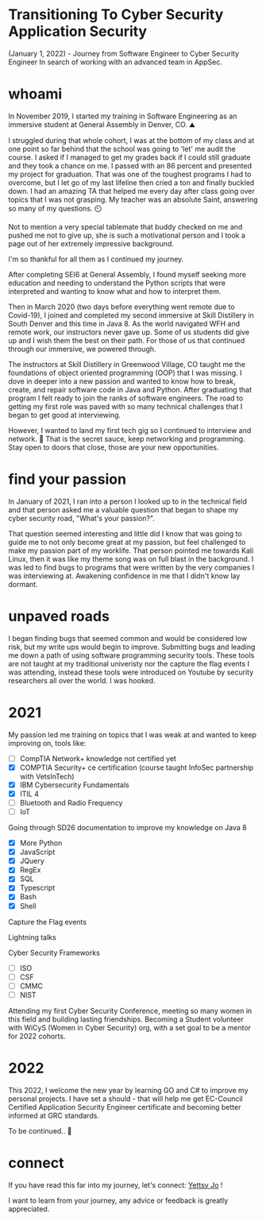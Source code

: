 # Transitioning To Cyber Security Application Security
(January 1, 2022) - Journey from Software Engineer to Cyber Security Engineer
In search of working with an advanced team in AppSec.


# whoami
In November 2019, I started my training in Software Engineering as an immersive student at General Assembly in Denver, CO. ⛰️

I struggled during that whole cohort, I was at the bottom of my class and at one point so far behind that the school was going to 'let' me audit the course. I asked if I managed to get my grades back if I could still graduate and they took a chance on me. I passed with an 86 percent and presented my project for graduation. That was one of the toughest programs I had to overcome, but I let go of my last lifeline then cried a ton and finally buckled down. I had an amazing TA that helped me every day after class going over topics that I was not grasping. My teacher was an absolute Saint, answering so many of my questions. ⏲️ 

Not to mention a very special tablemate that buddy checked on me and pushed me not to give up, she is such a motivational person and I took a page out of her extremely impressive background. 

I'm so thankful for all them as I continued my journey. 

After completing SEI6 at General Assembly, I found myself seeking more education and needing to understand the Python scripts that were interpreted and wanting to know what and how to interpret them.  

Then in March 2020 (two days before everything went remote due to Covid-19), I joined and completed my second immersive at Skill Distillery in South Denver and this time in Java 8. As the world navigated WFH and remote work, our instructors never gave up. Some of us students did give up and I wish them the best on their path. For those of us that continued through our immersive, we powered through.

The instructors at Skill Distillery in Greenwood Village, CO taught me the foundations of object oriented programming (OOP) that I was missing. I dove in deeper into a new passion and wanted to know how to break, create, and repair software code in Java and Python. After graduating that program I felt ready to join the ranks of software engineers. The road to getting my first role was paved with so many technical challenges that I began to get good at interviewing. 

However, I wanted to land my first tech gig so I continued to interview and network. 	🎯 That is the secret sauce, keep networking and programming. Stay open to doors that close, those are your new opportunities.

# find your passion
In January of 2021, I ran into a person I looked up to in the technical field and that person asked me a valuable question that began to shape my cyber security road, "What's your passion?". 

That question seemed interesting and little did I know that was going to guide me to not only become great at my passion, but feel challenged to make my passion part of my worklife. That person pointed me towards Kali Linux, then it was like my theme song was on full blast in the background. I was led to find bugs to programs that were written by the very companies I was interviewing at. Awakening confidence in me that I didn't know lay dormant.  

# unpaved roads
I began finding bugs that seemed common and would be considered low risk, but my write ups would begin to improve. Submitting bugs and leading me down a path of using software programming security tools. These tools are not taught at my traditional univeristy nor the capture the flag events I was attending, instead these tools were introduced on Youtube by security researchers all over the world. I was hooked. 

# 2021 
My passion led me training on topics that I was weak at and wanted to keep improving on, tools like:
- [ ] CompTIA Network+ knowledge not certified yet
- [x] COMPTIA Security+ ce certification (course taught InfoSec partnership with VetsInTech)
- [x] IBM Cybersecurity Fundamentals
- [x] ITIL 4
- [ ] Bluetooth and Radio Frequency
- [ ] IoT

Going through SD26 documentation to improve my knowledge on Java 8
- [x] More Python
- [x] JavaScript
- [x] JQuery
- [x] RegEx
- [x] SQL
- [x] Typescript
- [x] Bash
- [x] Shell

Capture the Flag events

Lightning talks 

Cyber Security Frameworks
- [ ] ISO 
- [ ] CSF
- [ ] CMMC
- [ ] NIST

Attending my first Cyber Security Conference, meeting so many women in this field and building lasting friendships. 
Becoming a Student volunteer with WiCyS (Women in Cyber Security) org, with a set goal to be a mentor for 2022 cohorts.

# 2022
This 2022, I welcome the new year by learning GO and C# to improve my personal projects. 
I have set a should - that will help me get EC-Council Certified Application Security Engineer certificate and becoming better informed at GRC standards. 

To be continued.. 💾

# connect
If you have read this far into my journey, let's connect: [Yettsy Jo](https://www.linkedin.com/in/yettsy-jo-knapp) !

I want to learn from your journey, any advice or feedback is greatly appreciated. 

 
